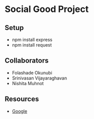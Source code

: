# Social Good Project #

## Setup ##
+ npm install express
+ npm install request

## Collaborators ##
+ Folashade Okunubi
+ Srinivasan Vijayaraghavan
+ Nishita Muhnot


## Resources ## 
+ [Google](google.com)
